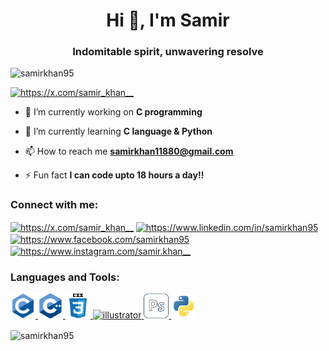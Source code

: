 <h1 align="center">Hi 👋, I'm Samir</h1>
<h3 align="center">Indomitable spirit, unwavering resolve</h3>

<p align="left"> <img src="https://komarev.com/ghpvc/?username=samirkhan95&label=Profile%20views&color=0e75b6&style=flat" alt="samirkhan95" /> </p>

<p align="left"> <a href="https://twitter.com/https://x.com/samir_khan__" target="blank"><img src="https://img.shields.io/twitter/follow/https://x.com/samir_khan__?logo=twitter&style=for-the-badge" alt="https://x.com/samir_khan__" /></a> </p>

- 🔭 I’m currently working on **C programming**

- 🌱 I’m currently learning **C language & Python**

- 📫 How to reach me **samirkhan11880@gmail.com**

- ⚡ Fun fact **I can code upto 18 hours a day!!**

<h3 align="left">Connect with me:</h3>
<p align="left">
<a href="https://twitter.com/https://x.com/samir_khan__" target="blank"><img align="center" src="https://raw.githubusercontent.com/rahuldkjain/github-profile-readme-generator/master/src/images/icons/Social/twitter.svg" alt="https://x.com/samir_khan__" height="30" width="40" /></a>
<a href="https://linkedin.com/in/https://www.linkedin.com/in/samirkhan95" target="blank"><img align="center" src="https://raw.githubusercontent.com/rahuldkjain/github-profile-readme-generator/master/src/images/icons/Social/linked-in-alt.svg" alt="https://www.linkedin.com/in/samirkhan95" height="30" width="40" /></a>
<a href="https://fb.com/https://www.facebook.com/samirkhan95" target="blank"><img align="center" src="https://raw.githubusercontent.com/rahuldkjain/github-profile-readme-generator/master/src/images/icons/Social/facebook.svg" alt="https://www.facebook.com/samirkhan95" height="30" width="40" /></a>
<a href="https://instagram.com/https://www.instagram.com/samir.khan__" target="blank"><img align="center" src="https://raw.githubusercontent.com/rahuldkjain/github-profile-readme-generator/master/src/images/icons/Social/instagram.svg" alt="https://www.instagram.com/samir.khan__" height="30" width="40" /></a>
</p>

<h3 align="left">Languages and Tools:</h3>
<p align="left"> <a href="https://www.cprogramming.com/" target="_blank" rel="noreferrer"> <img src="https://raw.githubusercontent.com/devicons/devicon/master/icons/c/c-original.svg" alt="c" width="40" height="40"/> </a> <a href="https://www.w3schools.com/cpp/" target="_blank" rel="noreferrer"> <img src="https://raw.githubusercontent.com/devicons/devicon/master/icons/cplusplus/cplusplus-original.svg" alt="cplusplus" width="40" height="40"/> </a> <a href="https://www.w3schools.com/css/" target="_blank" rel="noreferrer"> <img src="https://raw.githubusercontent.com/devicons/devicon/master/icons/css3/css3-original-wordmark.svg" alt="css3" width="40" height="40"/> </a> <a href="https://www.adobe.com/in/products/illustrator.html" target="_blank" rel="noreferrer"> <img src="https://www.vectorlogo.zone/logos/adobe_illustrator/adobe_illustrator-icon.svg" alt="illustrator" width="40" height="40"/> </a> <a href="https://www.photoshop.com/en" target="_blank" rel="noreferrer"> <img src="https://raw.githubusercontent.com/devicons/devicon/master/icons/photoshop/photoshop-line.svg" alt="photoshop" width="40" height="40"/> </a> <a href="https://www.python.org" target="_blank" rel="noreferrer"> <img src="https://raw.githubusercontent.com/devicons/devicon/master/icons/python/python-original.svg" alt="python" width="40" height="40"/> </a> </p>

<p><img align="center" src="https://github-readme-stats.vercel.app/api/top-langs?username=samirkhan95&show_icons=true&locale=en&layout=compact" alt="samirkhan95" /></p>
